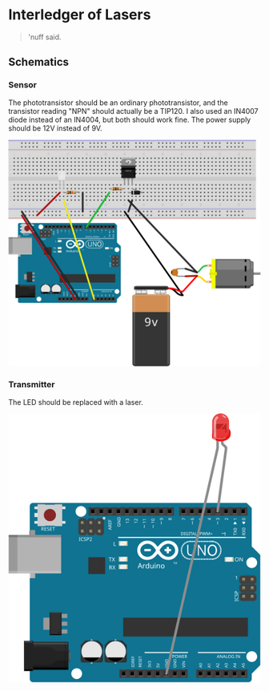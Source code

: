 # Interledger of Lasers
> 'nuff said.

## Schematics

### Sensor

The phototransistor should be an ordinary phototransistor, and the transistor
reading "NPN" should actually be a TIP120. I also used an IN4007 diode instead of an IN4004,
but both should work fine. The power supply should be 12V instead of 9V.

![Sensor](./schematics/IOL_Sensor_bb.svg)

### Transmitter

The LED should be replaced with a laser.

![Transmitter](./schematics/IOL_Transmitter_bb.svg)
